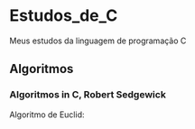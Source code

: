 # Estudos_de_C
Meus estudos da linguagem de programação C

## Algoritmos
### Algoritmos in C, Robert Sedgewick
Algoritmo de Euclid:
